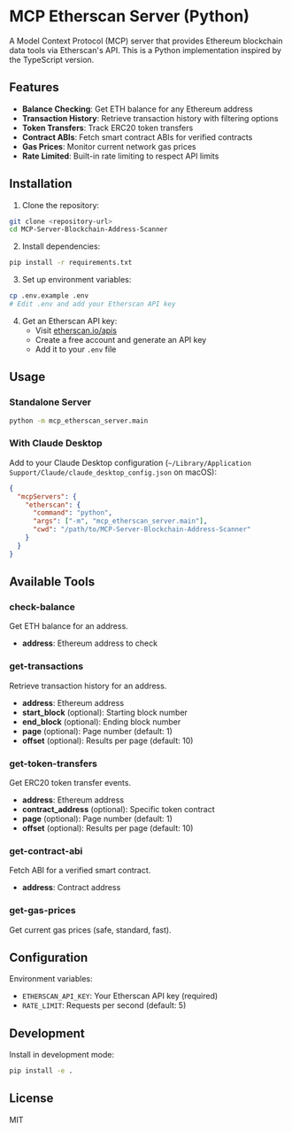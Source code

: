 # MCP Etherscan Server (Python)

A Model Context Protocol (MCP) server that provides Ethereum blockchain data tools via Etherscan's API. This is a Python implementation inspired by the TypeScript version.

## Features

- **Balance Checking**: Get ETH balance for any Ethereum address
- **Transaction History**: Retrieve transaction history with filtering options
- **Token Transfers**: Track ERC20 token transfers
- **Contract ABIs**: Fetch smart contract ABIs for verified contracts
- **Gas Prices**: Monitor current network gas prices
- **Rate Limited**: Built-in rate limiting to respect API limits

## Installation

1. Clone the repository:
```bash
git clone <repository-url>
cd MCP-Server-Blockchain-Address-Scanner
```

2. Install dependencies:
```bash
pip install -r requirements.txt
```

3. Set up environment variables:
```bash
cp .env.example .env
# Edit .env and add your Etherscan API key
```

4. Get an Etherscan API key:
   - Visit [etherscan.io/apis](https://etherscan.io/apis)
   - Create a free account and generate an API key
   - Add it to your `.env` file

## Usage

### Standalone Server
```bash
python -m mcp_etherscan_server.main
```

### With Claude Desktop

Add to your Claude Desktop configuration (`~/Library/Application Support/Claude/claude_desktop_config.json` on macOS):

```json
{
  "mcpServers": {
    "etherscan": {
      "command": "python",
      "args": ["-m", "mcp_etherscan_server.main"],
      "cwd": "/path/to/MCP-Server-Blockchain-Address-Scanner"
    }
  }
}
```

## Available Tools

### check-balance
Get ETH balance for an address.
- **address**: Ethereum address to check

### get-transactions
Retrieve transaction history for an address.
- **address**: Ethereum address
- **start_block** (optional): Starting block number
- **end_block** (optional): Ending block number
- **page** (optional): Page number (default: 1)
- **offset** (optional): Results per page (default: 10)

### get-token-transfers
Get ERC20 token transfer events.
- **address**: Ethereum address
- **contract_address** (optional): Specific token contract
- **page** (optional): Page number (default: 1)
- **offset** (optional): Results per page (default: 10)

### get-contract-abi
Fetch ABI for a verified smart contract.
- **address**: Contract address

### get-gas-prices
Get current gas prices (safe, standard, fast).

## Configuration

Environment variables:
- `ETHERSCAN_API_KEY`: Your Etherscan API key (required)
- `RATE_LIMIT`: Requests per second (default: 5)

## Development

Install in development mode:
```bash
pip install -e .
```

## License

MIT